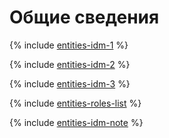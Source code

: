# Общие сведения

{% include [entities-idm-1](../_conref/conref/id-entities/idm-1.md) %}


{% include [entities-idm-2](../_conref/conref/id-entities/idm-2.md) %}


{% include [entities-idm-3](../_conref/conref/id-entities/idm-3.md) %}


{% include [entities-roles-list](../_includes/concepts/conref/id-entities/roles-list.md) %}


{% include [entities-idm-note](../_conref/conref/id-entities/idm-note.md) %}


